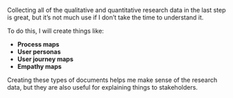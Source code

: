 Collecting all of the qualitative and quantitative research data in the last step is great, but it’s not much use if I don’t take the time to understand it.

To do this, I will create things like:

- **Process maps**
- **User personas**
- **User journey maps**
- **Empathy maps**

Creating these types of documents helps me make sense of the research data, but they are also useful for explaining things to stakeholders.
